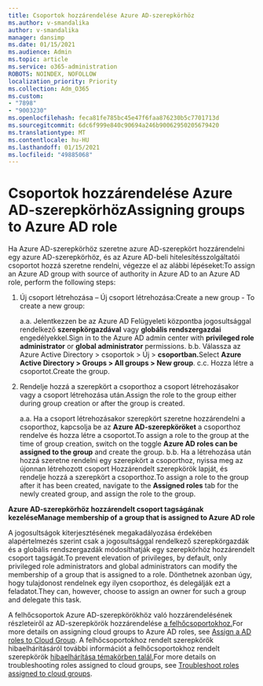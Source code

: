 ```yaml
---
title: Csoportok hozzárendelése Azure AD-szerepkörhöz
ms.author: v-smandalika
author: v-smandalika
manager: dansimp
ms.date: 01/15/2021
ms.audience: Admin
ms.topic: article
ms.service: o365-administration
ROBOTS: NOINDEX, NOFOLLOW
localization_priority: Priority
ms.collection: Adm_O365
ms.custom:
- "7898"
- "9003230"
ms.openlocfilehash: feca81fe785bc45e47f6faa876230b5c7701713d
ms.sourcegitcommit: 6dc6f999e840c90694a246b90062950205679420
ms.translationtype: MT
ms.contentlocale: hu-HU
ms.lasthandoff: 01/15/2021
ms.locfileid: "49885068"
---
```

# <a name="assigning-groups-to-azure-ad-role"></a><span data-ttu-id="0f295-102">Csoportok hozzárendelése Azure AD-szerepkörhöz</span><span class="sxs-lookup"><span data-stu-id="0f295-102">Assigning groups to Azure AD role</span></span>

<span data-ttu-id="0f295-103">Ha Azure AD-szerepkörhöz szeretne azure AD-szerepkört hozzárendelni egy azure AD-szerepkörhöz, és az Azure AD-beli hitelesítésszolgáltatói csoportot hozzá szeretne rendelni, végezze el az alábbi lépéseket:</span><span class="sxs-lookup"><span data-stu-id="0f295-103">To assign an Azure AD group with source of authority in Azure AD to an Azure AD role, perform the following steps:</span></span>

1. <span data-ttu-id="0f295-104">Új csoport létrehozása – Új csoport létrehozása:</span><span class="sxs-lookup"><span data-stu-id="0f295-104">Create a new group - To create a new group:</span></span>

    <span data-ttu-id="0f295-105">a.</span><span class="sxs-lookup"><span data-stu-id="0f295-105">a.</span></span> <span data-ttu-id="0f295-106">Jelentkezzen be az Azure AD Felügyeleti központba jogosultsággal rendelkező **szerepkörgazdával** vagy **globális rendszergazdai** engedélyekkel.</span><span class="sxs-lookup"><span data-stu-id="0f295-106">Sign in to the Azure AD admin center with **privileged role administrator** or **global administrator** permissions.</span></span>
    <span data-ttu-id="0f295-107">b.</span><span class="sxs-lookup"><span data-stu-id="0f295-107">b.</span></span> <span data-ttu-id="0f295-108">Válassza az Azure Active Directory > csoportok > Új > **csoportban.**</span><span class="sxs-lookup"><span data-stu-id="0f295-108">Select **Azure Active Directory > Groups > All groups > New group**.</span></span>
    <span data-ttu-id="0f295-109">c.</span><span class="sxs-lookup"><span data-stu-id="0f295-109">c.</span></span> <span data-ttu-id="0f295-110">Hozza létre a csoportot.</span><span class="sxs-lookup"><span data-stu-id="0f295-110">Create the group.</span></span>

2. <span data-ttu-id="0f295-111">Rendelje hozzá a szerepkört a csoporthoz a csoport létrehozásakor vagy a csoport létrehozása után.</span><span class="sxs-lookup"><span data-stu-id="0f295-111">Assign the role to the group either during group creation or after the group is created.</span></span>

    <span data-ttu-id="0f295-112">a.</span><span class="sxs-lookup"><span data-stu-id="0f295-112">a.</span></span> <span data-ttu-id="0f295-113">Ha a csoport létrehozásakor szerepkört szeretne hozzárendelni a csoporthoz, kapcsolja be az **Azure AD-szerepköröket** a csoporthoz rendelve és hozza létre a csoportot.</span><span class="sxs-lookup"><span data-stu-id="0f295-113">To assign a role to the group at the time of group creation, switch on the toggle **Azure AD roles can be assigned to the group** and create the group.</span></span>
    <span data-ttu-id="0f295-114">b.</span><span class="sxs-lookup"><span data-stu-id="0f295-114">b.</span></span> <span data-ttu-id="0f295-115">Ha a létrehozása után hozzá szeretne rendelni egy  szerepkört a csoporthoz, nyissa meg az újonnan létrehozott csoport Hozzárendelt szerepkörök lapját, és rendelje hozzá a szerepkört a csoporthoz.</span><span class="sxs-lookup"><span data-stu-id="0f295-115">To assign a role to the group after it has been created, navigate to the **Assigned roles** tab for the newly created group, and assign the role to the group.</span></span>  

<span data-ttu-id="0f295-116">**Azure AD-szerepkörhöz hozzárendelt csoport tagságának kezelése**</span><span class="sxs-lookup"><span data-stu-id="0f295-116">**Manage membership of a group that is assigned to Azure AD role**</span></span>

<span data-ttu-id="0f295-117">A jogosultságok kiterjesztésének megakadályozása érdekében alapértelmezés szerint csak a jogosultsággal rendelkező szerepkörgazdák és a globális rendszergazdák módosíthatják egy szerepkörhöz hozzárendelt csoport tagságát.</span><span class="sxs-lookup"><span data-stu-id="0f295-117">To prevent elevation of privileges, by default, only privileged role administrators and global administrators can modify the membership of a group that is assigned to a role.</span></span> <span data-ttu-id="0f295-118">Dönthetnek azonban úgy, hogy tulajdonost rendelnek egy ilyen csoporthoz, és delegálják ezt a feladatot.</span><span class="sxs-lookup"><span data-stu-id="0f295-118">They can, however, choose to assign an owner for such a group and delegate this task.</span></span>

<span data-ttu-id="0f295-119">A felhőcsoportok Azure AD-szerepkörökhöz való hozzárendelésének részleteiről az AD-szerepkörök hozzárendelése [a felhőcsoportokhoz.](https://docs.microsoft.com/azure/active-directory/roles/groups-concept)</span><span class="sxs-lookup"><span data-stu-id="0f295-119">For more details on assigning cloud groups to Azure AD roles, see [Assign a AD roles to Cloud Group](https://docs.microsoft.com/azure/active-directory/roles/groups-concept).</span></span> <span data-ttu-id="0f295-120">A felhőcsoportokhoz rendelt szerepkörök hibaelhárításáról további információt a felhőcsoportokhoz rendelt szerepkörök [hibaelhárítása témakörben talál.](https://docs.microsoft.com/azure/active-directory/roles/groups-faq-troubleshooting)</span><span class="sxs-lookup"><span data-stu-id="0f295-120">For more details on troubleshooting roles assigned to cloud groups, see [Troubleshoot roles assigned to cloud groups](https://docs.microsoft.com/azure/active-directory/roles/groups-faq-troubleshooting).</span></span>





